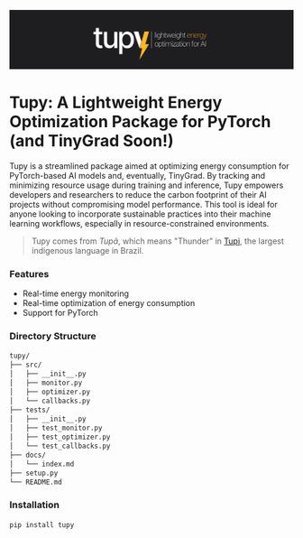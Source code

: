 ![](static/card.png)

# Tupy: A Lightweight Energy Optimization Package for PyTorch (and TinyGrad Soon!)

Tupy is a streamlined package aimed at optimizing energy consumption for PyTorch-based AI models and, eventually, TinyGrad. By tracking and minimizing resource usage during training and inference, Tupy empowers developers and researchers to reduce the carbon footprint of their AI projects without compromising model performance. This tool is ideal for anyone looking to incorporate sustainable practices into their machine learning workflows, especially in resource-constrained environments.

> Tupy comes from *Tupã*, which means "Thunder" in [Tupi](https://en.wikipedia.org/wiki/Tupi_language), the largest indigenous language in Brazil.

### Features
- Real-time energy monitoring
- Real-time optimization of energy consumption
- Support for PyTorch

### Directory Structure

```
tupy/
├── src/
│   ├── __init__.py
│   ├── monitor.py
│   ├── optimizer.py
│   └── callbacks.py
├── tests/
│   ├── __init__.py
│   ├── test_monitor.py
│   ├── test_optimizer.py
│   └── test_callbacks.py
├── docs/
│   └── index.md
├── setup.py
└── README.md
``` 

### Installation
```python
pip install tupy
```